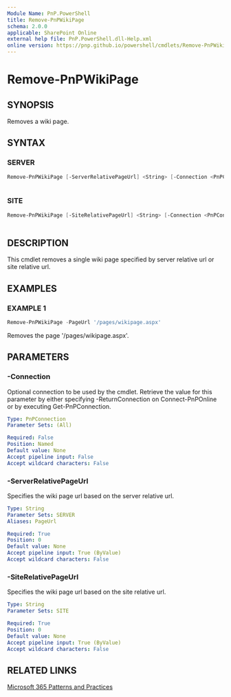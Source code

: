 ```yaml
---
Module Name: PnP.PowerShell
title: Remove-PnPWikiPage
schema: 2.0.0
applicable: SharePoint Online
external help file: PnP.PowerShell.dll-Help.xml
online version: https://pnp.github.io/powershell/cmdlets/Remove-PnPWikiPage.html
---
```

 
# Remove-PnPWikiPage

## SYNOPSIS
Removes a wiki page.

## SYNTAX

### SERVER
```powershell
Remove-PnPWikiPage [-ServerRelativePageUrl] <String> [-Connection <PnPConnection>]
 
```

### SITE
```powershell
Remove-PnPWikiPage [-SiteRelativePageUrl] <String> [-Connection <PnPConnection>]
 
```

## DESCRIPTION
This cmdlet removes a single wiki page specified by server relative url or site relative url.

## EXAMPLES

### EXAMPLE 1
```powershell
Remove-PnPWikiPage -PageUrl '/pages/wikipage.aspx'
```

Removes the page '/pages/wikipage.aspx'.

## PARAMETERS

### -Connection
Optional connection to be used by the cmdlet. Retrieve the value for this parameter by either specifying -ReturnConnection on Connect-PnPOnline or by executing Get-PnPConnection.

```yaml
Type: PnPConnection
Parameter Sets: (All)

Required: False
Position: Named
Default value: None
Accept pipeline input: False
Accept wildcard characters: False
```

### -ServerRelativePageUrl
Specifies the wiki page url based on the server relative url.

```yaml
Type: String
Parameter Sets: SERVER
Aliases: PageUrl

Required: True
Position: 0
Default value: None
Accept pipeline input: True (ByValue)
Accept wildcard characters: False
```

### -SiteRelativePageUrl
Specifies the wiki page url based on the site relative url.

```yaml
Type: String
Parameter Sets: SITE

Required: True
Position: 0
Default value: None
Accept pipeline input: True (ByValue)
Accept wildcard characters: False
```



## RELATED LINKS

[Microsoft 365 Patterns and Practices](https://aka.ms/m365pnp)

